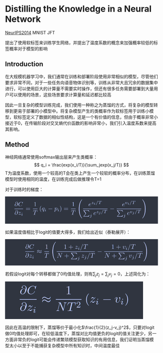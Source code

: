 # Distilling the Knowledge in a Neural Network 

[NeurIPS2014](https://arxiv.org/abs/1503.02531)	MNIST JFT

提出了使用软标签来训练学生网络，并提出了温度系数的概念来加强概率较低的标签概率对于模型的影响

## Introduction

在大规模机器学习中，我们通常在训练和部署阶段使用非常相似的模型，尽管他们要求非常不同，对于一些任务向语音物体识别等，训练从非常大且冗余的数据集中进行，可以使用巨大的计算量不需要实时操作，但还有很多任务需要部署到大量用户可以使用的场景，这些场景要求计算量和延迟都比较高

因此一旦复杂的模型训练完成，我们使用一种称之为蒸馏的方式，将复杂的模型转移到更易于部署的小模型中。将复杂模型产生的类概率作为软标签用于训练小模型，软标签定义了数据的相似性结构，这是一个有价值的信息，但由于概率非常小接近于0，在传输阶段对交叉熵代价函数的影响非常小，我们引入温度系数来提高其影响。



## Method

神经网络通常使用softmax输出层来产生类概率：
$$
q_i = \frac{exp(x_i/T)}{\sum_jexp(x_j/T)}
$$
T为温度系数，使用一个较高的T会在类上产生一个较软的概率分布，在训练蒸馏模型时使用相同的温度，在训练完成后做推理令T=1

对于训练时的梯度：

![image-20240317133314905](imgs/image-20240317133314905.png)

如果温度值相比于logit的值要大得多，我们给出近似（泰勒展开）：

![image-20240317133421138](imgs/image-20240317133421138.png)

若假设logit对每个转移都做了0均值处理，则有$\sum_jz_j=\sum_jv_j=0$，上述简化为：

![image-20240317133526333](imgs/image-20240317133526333.png)

因此在高温的限制下，蒸馏等价于最小化$\frac{1}{2}(z_j-v_j)^2$，只要对logit做0均值处理即可，在较低温度下，蒸馏对比均值更负的logit的值关注更少，另一方面非常负的logit可能会传递繁琐模型获取知识的有用信息，我们证明当蒸馏模型太小以至于不能捕获复杂模型中所有知识时，中间温度最佳